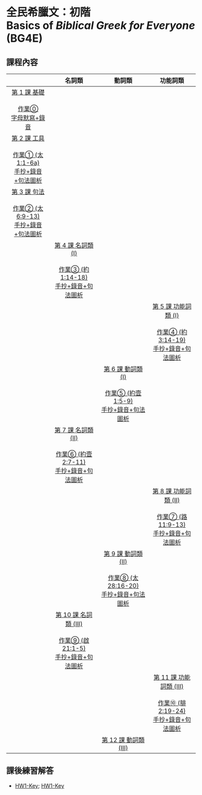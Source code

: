 # 全民希臘文：初階<br> Basics of *Biblical Greek for Everyone* (BG4E) 

## 課程內容


|     |  名詞類   | 動詞類| 功能詞類 |
| :---: | :---: | :---: | :---: |
|    [第 1 課 基礎](§1.md) <br><br>[作業⓪<br>字母默寫+錄音](HW/HWa.md)|  | | |
| [第 2 課 工具](§2.md) <br><br>[作業① (太 1:1-6a)<br>手抄+錄音+句法圖析](HW/HW01.md)| | |
|   [第 3 課 句法](§3.md)<br><br>[作業② (太 6:9-13)<br>手抄+錄音+句法圖析](HW/HW02.md)  | | ||
| | [第 4 課 名詞類 (I)](§4.md)<br><br>[作業③ (約 1:14-18)<br>手抄+錄音+句法圖析](HW/HW03.md)| | | 
| |||[第 5 課 功能詞類 (I)](§5.md)<br><br>[作業④ (約 3:14-19)<br>手抄+錄音+句法圖析](HW/HW4.md) 
| | |[第 6 課 動詞類 (I)](§6.md)<br><br>[作業⑤ (約壹 1:5-9)<br>手抄+錄音+句法圖析](HW/HW5.md) | |
| | [第 7 課 名詞類 (II)](§7.md)<br><br>[作業⑥ (約壹 2:7-11)<br>手抄+錄音+句法圖析](HW/HW6.md) | | |
| | | | [第 8 課 功能詞類 (II)](§8.md) <br><br>[作業⑦ (路 11:9-13)<br>手抄+錄音+句法圖析](HW/HW7.md)| 
| |  |[第 9 課 動詞類 (II)]($9.md)<br><br>[作業⑧ (太28:16-20)<br>手抄+錄音+句法圖析](HW/HW08.md) | |
| |  [第 10 課 名詞類 (III)](%C2%A710.md)<br><br>[作業⑨ (啟 21:1-5)<br>手抄+錄音+句法圖析](HW/HW9.md) | |
| | | |  [第 11 課 功能詞類 (III)](%C2%A711.md)<br><br>[作業⑩ (腓 2:19-24)<br>手抄+錄音+句法圖析](HW/HW10.md) | 
| | | [第 12 課 動詞類 (III)](%C2%A712.md) | |


## 課後練習解答
- [HW1-Key](HW-Key/HW1-Key.md); [HW1-Key](HW-Key/HW1-Key.md)
